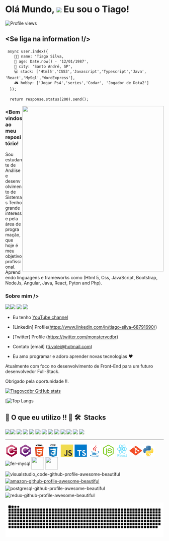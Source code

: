 <h1 align="left">Olá Mundo, <img src="https://raw.githubusercontent.com/kaueMarques/kaueMarques/master/hi.gif" width="30px"> Eu sou o Tiago!</h1>
<p align="left"> <img src="https://komarev.com/ghpvc/?username=brunocout&color=blueviolet" alt="Profile views" /> </p>


## <Se liga na information !/>

```
 async user.index({
    👨‍🦰 name: 'Tiago Silva,
    📆 age: Date.now() - '12/01/1987', 
    🌄 city: 'Santo André, SP',
    💻 stack: ['Html5','CSS3','Javascript','Typescript','Java', 'React','MySql','WordExpress'],
    🎮 hobby: ['Jogar Ps4','series','Codar', 'Jogador de Dota2']
  });

  return response.status(200).send();

```

<img align="right" height="525em" width="450em" src="https://i.pinimg.com/originals/c6/3c/ae/c63cae1344766f14d9d184e5aafed065.gif"/>

### <Bem vindos ao meu repositório!

Sou estudante de Análise e desenvolvimento de Sistemas
Tenho grande interesse pela área de programação, que hoje é meu objetivo profissional.
Aprendendo linguagens e frameworks como (Html 5, Css, JavaScript, Bootstrap, NodeJs, Angular, Java, React, Pyton and Php).

### Sobre mim />

<img src="https://img.shields.io/badge/LinkedIn-0077B5?style=for-the-badge&logo=linkedin&logoColor=white" /><img src="https://img.shields.io/badge/GitHub-100000?style=for-the-badge&logo=github&logoColor=white" />
<img src="https://img.shields.io/badge/YouTube-FF0000?style=for-the-badge&logo=youtube&logoColor=white" />
<img src="https://img.shields.io/badge/Twitter-1DA1F2?style=for-the-badge&logo=twitter&logoColor=white" />

 - Eu tenho [YouTube channel](https://www.youtube.com/channel/UCLUPDfHpyagH92zdCo_CLnw)

 - [Linkedin] Profile(https://www.linkedin.com/in/tiago-silva-68791690/)

 - [Twitter] Profile (https://twitter.com/monstervcdbr)

 - Contato [email] (ti.volei@hotmail.com)

 - Eu amo programar e adoro aprender novas tecnologias ❤

Atualmente com foco no desenvolvimento de Front-End para um futuro desenvolvedor Full-Stack.

Obrigado pela oportunidade !!.

[![Tiagovcdbr GitHub stats](https://github-readme-stats.vercel.app/api?username=Tiagovcdbr)](https://github.com/Tiagovcdbr/github-readme-stats)

[![Top Langs](https://github-readme-stats.vercel.app/api/top-langs/?username=Tiagovcdbr&layout=compact)


## 🚀 O que eu utilizo !! 🚀 🛠 &nbsp;Stacks

</code><img src="https://img.shields.io/badge/Windows-0078D6?style=for-the-badge&logo=windows&logoColor=white" /><img src="https://img.shields.io/badge/HTML5-E34F26?style=for-the-badge&logo=html5&logoColor=white" /> <img src="https://img.shields.io/badge/CSS-239120?&style=for-the-badge&logo=css3&logoColor=white" /> <img src="https://img.shields.io/badge/JavaScript-F7DF1E?style=for-the-badge&logo=javascript&logoColor=black" /> <img src="https://img.shields.io/badge/Bootstrap-563D7C?style=for-the-badge&logo=bootstrap&logoColor=white" /> <img src="https://img.shields.io/badge/Angular-DD0031?style=for-the-badge&logo=angular&logoColor=white" /> <img src="https://img.shields.io/badge/npm-CB3837?style=for-the-badge&logo=npm&logoColor=white" /> <img src="https://img.shields.io/badge/Node.js-339933?style=for-the-badge&logo=nodedotjs&logoColor=white" /> <img src="https://img.shields.io/badge/.NET-512BD4?style=for-the-badge&logo=dotnet&logoColor=white" /> <img src="https://img.shields.io/badge/React-20232A?style=for-the-badge&logo=react&logoColor=61DAFB" /> <img src="https://img.shields.io/badge/Redux-593D88?style=for-the-badge&logo=redux&logoColor=white" /> <img src="https://img.shields.io/badge/React_Router-CA4245?style=for-the-badge&logo=react-router&logoColor=white" /> <img src="https://img.shields.io/badge/Git-F05032?style=for-the-badge&logo=git&logoColor=white" /> 

--------------------------------------

<img src="https://raw.githubusercontent.com/devicons/devicon/master/icons/cplusplus/cplusplus-original.svg" alt="C++" title="C++" style="max-width: 100%;" width="40" height="40" align="middle"> <img src="https://raw.githubusercontent.com/devicons/devicon/master/icons/csharp/csharp-original.svg" alt="C#" title="C#" style="max-width: 100%;" width="40" height="40" align="middle"> <img src="https://raw.githubusercontent.com/devicons/devicon/master/icons/html5/html5-original-wordmark.svg" alt="HTML5" title="HTML5" style="max-width: 100%;" width="40" height="40" align="middle"> <img src="https://raw.githubusercontent.com/devicons/devicon/master/icons/css3/css3-original-wordmark.svg" alt="CSS3" title="CSS3" style="max-width: 100%;" width="40" height="40" align="middle"> <img src="https://raw.githubusercontent.com/devicons/devicon/master/icons/javascript/javascript-original.svg" alt="JavaScript" title="JavaScript" style="max-width: 100%;" width="40" height="40" align="middle">  <img src="https://raw.githubusercontent.com/devicons/devicon/master/icons/typescript/typescript-original.svg" alt="TypeScript" title="TypeScript" style="max-width: 100%;" width="40" height="40" align="middle"> <img src="https://raw.githubusercontent.com/devicons/devicon/master/icons/java/java-original.svg" alt="Java" title="Java" style="max-width: 100%;" width="40" height="40" align="middle"> <img src="https://raw.githubusercontent.com/devicons/devicon/master/icons/nodejs/nodejs-original.svg" alt="NodeJS" title="NodeJS" style="max-width: 100%;" width="40" height="40" align="middle"> <img src="https://raw.githubusercontent.com/devicons/devicon/master/icons/react/react-original-wordmark.svg" alt="ReactJS" title="ReactJS" style="max-width: 100%;" width="40" height="40" align="middle"> <img src="https://raw.githubusercontent.com/devicons/devicon/master/icons/git/git-original.svg" alt="Git" title="Git" style="max-width: 100%;" width="40" height="30" align="middle"><img alt="fer-Python" src="https://raw.githubusercontent.com/devicons/devicon/master/icons/python/python-original.svg" style="max-width: 100%;" width="40" height="40" align="middle"> <img alt="fer-mysql" src="https://camo.githubusercontent.com/eeb109bd1e4b0234d977a9fb6afc4f58ece07808c1d36da996d4dec914db3eaa/68747470733a2f2f63646e2e63646e6c6f676f2e636f6d2f6c6f676f732f6d2f31302f6d7973716c2e737667" data-canonical-src="https://cdn.cdnlogo.com/logos/m/10/mysql.svg" style="max-width: 100%;" width="40" height="40" align="middle"> <img src="https://img.icons8.com/color/48/000000/intellij-idea.png" style="max-width: 100%;" width="40" height="40" align="middle"/> <img src="https://img.icons8.com/color/48/000000/office-365.png" style="max-width: 100%;" width="40" height="40" align="middle"/> <img src="https://camo.githubusercontent.com/aa0e4ed5f01fb902f1405feb0a9baa285076a5b981e4323267c6b9977aa1d9fb/68747470733a2f2f7777772e766563746f726c6f676f2e7a6f6e652f6c6f676f732f76697375616c73747564696f5f636f64652f76697375616c73747564696f5f636f64652d69636f6e2e737667" alt="visualstudio_code-github-profile-awesome-beautiful" data-canonical-src="https://www.vectorlogo.zone/logos/visualstudio_code/visualstudio_code-icon.svg" style="max-width: 100%;" width="40" height="40" align="middle"> <a target="_blank" rel="noopener noreferrer" href="https://camo.githubusercontent.com/dd4b2422ed3bfc9da88c43d18550375c66f9584327dff7ecc19315ce50b96f07/68747470733a2f2f7777772e766563746f726c6f676f2e7a6f6e652f6c6f676f732f66697265626173652f66697265626173652d69636f6e2e737667"><img src="https://camo.githubusercontent.com/dd4b2422ed3bfc9da88c43d18550375c66f9584327dff7ecc19315ce50b96f07/68747470733a2f2f7777772e766563746f726c6f676f2e7a6f6e652f6c6f676f732f66697265626173652f66697265626173652d69636f6e2e737667" alt="amazon-github-profile-awesome-beautiful" data-canonical-src="https://www.vectorlogo.zone/logos/firebase/firebase-icon.svg" style="max-width: 100%;" width="40" height="40" align="middle"></a> <img src="https://camo.githubusercontent.com/53545009f2b8643a3315490d99941d924e108dc8a4ea21bf835f5f0b7c0e54da/68747470733a2f2f7777772e766563746f726c6f676f2e7a6f6e652f6c6f676f732f706f737467726573716c2f706f737467726573716c2d69636f6e2e737667" alt="postgresql-github-profile-awesome-beautiful" data-canonical-src="https://www.vectorlogo.zone/logos/postgresql/postgresql-icon.svg" style="max-width: 100%;" width="40" height="40" align="middle"> <img src="https://camo.githubusercontent.com/6739f0786dc901b7c2724b73adbd8e0ddfbdaba20d1c855bdcdcb0dd36ee7c78/68747470733a2f2f7777772e746865636f6e736f6c656c6f67732e636f6d2f72656163742f72656475782e737667" alt="redux-github-profile-awesome-beautiful" data-canonical-src="https://www.theconsolelogs.com/react/redux.svg" style="max-width: 100%;" width="40" height="40" align="middle">


<div  align="center"> 
  <div style="display: inline_block"></div>
  
  ![Snake animation](https://github.com/ellen2121/ellen2121/blob/output/github-contribution-grid-snake.svg)
 
</div>
